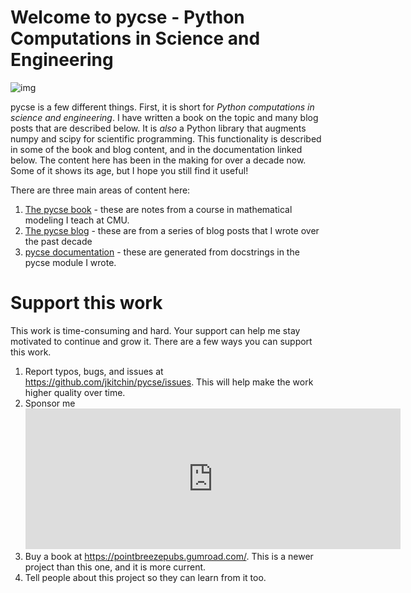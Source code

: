# Welcome to pycse - Python Computations in Science and Engineering

![img](pycse.png)

pycse is a few different things. First, it is short for *Python computations in science and engineering*. I have written a book on the topic and many blog posts that are described below. It is *also* a Python library that augments numpy and scipy for scientific programming. This functionality is described in some of the book and blog content, and in the documentation linked below. The content here has been in the making for over a decade now. Some of it shows its age, but I hope you still find it useful!

There are three main areas of content here:

1. [The pycse book](./book/intro.md) - these are notes from a course in mathematical modeling I teach at CMU.
2. [The pycse blog](./blog/intro.md) - these are from a series of blog posts that I wrote over the past decade
3. [pycse documentation](docs/pycse.rst) - these are generated from docstrings in the pycse module I wrote.

# Support this work

This work is time-consuming and hard. Your support can help me stay motivated to continue and grow it. There are a few ways you can support this work.


1. Report typos, bugs, and issues at https://github.com/jkitchin/pycse/issues. This will help make the work higher quality over time.
2. Sponsor me <iframe src="https://github.com/sponsors/jkitchin/card" title="Sponsor jkitchin" height="225" width="600" style="border: 0;"></iframe>
3. Buy a book at https://pointbreezepubs.gumroad.com/. This is a newer project than this one, and it is more current.
4. Tell people about this project so they can learn from it too.


```{tableofcontents}
```
